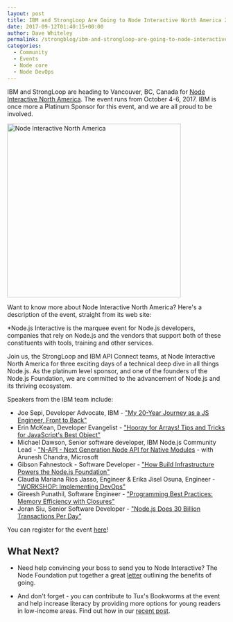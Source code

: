 ```yaml
---
layout: post
title: IBM and StrongLoop Are Going to Node Interactive North America 2017
date: 2017-09-12T01:40:15+00:00
author: Dave Whiteley
permalink: /strongblog/ibm-and-strongloop-are-going-to-node-interactive-north-america-2017
categories:
  - Community
  - Events
  - Node core
  - Node DevOps 
---
```

IBM and StrongLoop are heading to Vancouver, BC, Canada for [Node Interactive North America](http://events.linuxfoundation.org/events/node-interactive). The event runs from October 4-6, 2017. IBM is once more a Platinum Sponsor for this event, and we are all proud to be involved.

<!--more-->
<img src="https://strongloop.com/blog-assets/2017/08/nodejs-interactive-2017.png" alt="Node Interactive North America" style="width: 400px"/>

Want to know more about Node Interactive North America? Here's a description of the event, straight from its web site:

*Node.js Interactive is the marquee event for Node.js developers, companies that rely on Node.js and the vendors that support both of these constituents with tools, training and other services.

Join us, the StrongLoop and IBM API Connect teams, at Node Interactive North America for three exciting days of a technical deep dive in all things Node.js. As the platinum level sponsor, and one of the founders of the Node.js Foundation, we are committed to the advancement of Node.js and its thriving ecosystem.

Speakers from the IBM team include:

- Joe Sepi, Developer Advocate, IBM - ["My 20-Year Journey as a JS Engineer, Front to Back"](https://nina17.sched.com/event/AtiN)
- Erin McKean, Developer Evangelist - ["Hooray for Arrays! Tips and Tricks for JavaScript's Best Object"](https://nina17.sched.com/event/AtiX/hooray-for-arrays-tips-and-tricks-for-javascripts-best-object-b-erin-mckean-ibm)
- Michael Dawson, Senior software developer, IBM Node.js Community Lead - ["N-API - Next Generation Node API for Native Modules](https://nina17.sched.com/event/Atir/n-api-next-generation-node-api-for-native-modules-i-michael-dawson-ibm-arunesh-chandra-microsoft) - with Arunesh Chandra, Microsoft
- Gibson Fahnestock - Software Developer - ["How Build Infrastructure Powers the Node.js Foundation"](https://nina17.sched.com/event/Atit/how-build-infrastructure-powers-the-nodejs-foundation-gibson-fahnestock-ibm)
- Claudia Mariana Rios Jasso, Engineer & Erika Jisel Osuna, Engineer - ["WORKSHOP: Implementing DevOps"](https://nina17.sched.com/event/AtiO/workshop-implementing-devops-claudia-mariana-rios-jasso-erika-jisel-osuna-ibm)
- Gireesh Punathil, Software Engineer - ["Programming Best Practices: Memory Efficiency with Closures"](https://nina17.sched.com/event/AtiR/programming-best-practices-memory-efficiency-with-closures-i-gireesh-punathil-ibm-india-pvt-ltd)
- Joran Siu, Senior Software Developer - ["Node.js Does 30 Billion Transactions Per Day"](https://nina17.sched.com/event/Atik/nodejs-does-30-billion-transactions-per-day-b-joran-siu-ibm)

You can register for the event [here](http://events.linuxfoundation.org/events/node-interactive/attend/registration)!

## What Next?

- Need help convincing your boss to send you to Node Interactive? The Node Foundation put together a great [letter](http://bit.ly/2iGpFjR ) outlining the benefits of going.

- And don't forget - you can contribute to Tux's Bookworms at the event and help increase literacy by providing more options for young readers in low-income areas. Find out how in our [recent post](https://strongloop.com/strongblog/support-childrens-literacy-tuxs-bookworms-node-interactive/). 
